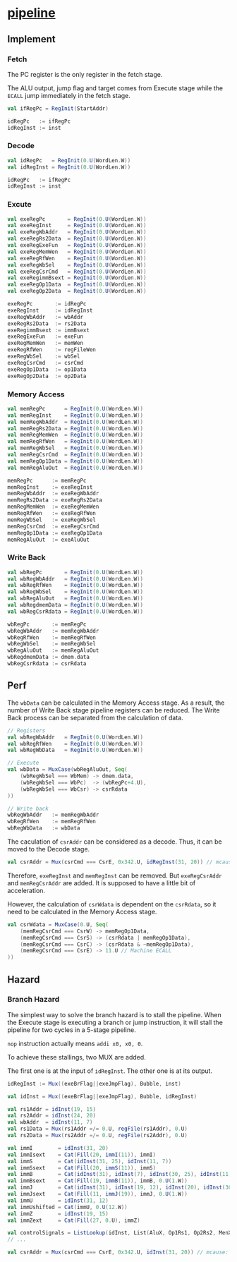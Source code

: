 # [pipeline](../src/main/scala/pipeline)

## Implement

### Fetch

The PC register is the only register in the fetch stage.

The ALU output, jump flag and target comes from Execute stage while the `ECALL` jump immediately in the fetch stage.

```scala
val ifRegPc = RegInit(StartAddr)

idRegPc   := ifRegPc
idRegInst := inst
```

### Decode

```scala
val idRegPc   = RegInit(0.U(WordLen.W))
val idRegInst = RegInit(0.U(WordLen.W))

idRegPc   := ifRegPc
idRegInst := inst
```

### Excute

```scala
val exeRegPc       = RegInit(0.U(WordLen.W))
val exeRegInst     = RegInit(0.U(WordLen.W))
val exeRegWbAddr   = RegInit(0.U(WordLen.W))
val exeRegRs2Data  = RegInit(0.U(WordLen.W))
val exeRegExeFun   = RegInit(0.U(WordLen.W))
val exeRegMemWen   = RegInit(0.U(WordLen.W))
val exeRegRfWen    = RegInit(0.U(WordLen.W))
val exeRegWbSel    = RegInit(0.U(WordLen.W))
val exeRegCsrCmd   = RegInit(0.U(WordLen.W))
val exeRegimmBsext = RegInit(0.U(WordLen.W))
val exeRegOp1Data  = RegInit(0.U(WordLen.W))
val exeRegOp2Data  = RegInit(0.U(WordLen.W))

exeRegPc       := idRegPc
exeRegInst     := idRegInst
exeRegWbAddr   := wbAddr
exeRegRs2Data  := rs2Data
exeRegimmBsext := immBsext
exeRegExeFun   := exeFun
exeRegMemWen   := memWen
exeRegRfWen    := regFileWen
exeRegWbSel    := wbSel
exeRegCsrCmd   := csrCmd
exeRegOp1Data  := op1Data
exeRegOp2Data  := op2Data
```

### Memory Access

```scala
val memRegPc      = RegInit(0.U(WordLen.W))
val memRegInst    = RegInit(0.U(WordLen.W))
val memRegWbAddr  = RegInit(0.U(WordLen.W))
val memRegRs2Data = RegInit(0.U(WordLen.W))
val memRegMemWen  = RegInit(0.U(WordLen.W))
val memRegRfWen   = RegInit(0.U(WordLen.W))
val memRegWbSel   = RegInit(0.U(WordLen.W))
val memRegCsrCmd  = RegInit(0.U(WordLen.W))
val memRegOp1Data = RegInit(0.U(WordLen.W))
val memRegAluOut  = RegInit(0.U(WordLen.W))

memRegPc      := memRegPc
memRegInst    := exeRegInst
memRegWbAddr  := exeRegWbAddr
memRegRs2Data := exeRegRs2Data
memRegMemWen  := exeRegMemWen
memRegRfWen   := exeRegRfWen
memRegWbSel   := exeRegWbSel
memRegCsrCmd  := exeRegCsrCmd
memRegOp1Data := exeRegOp1Data
memRegAluOut  := exeAluOut
```

### Write Back

```scala
val wbRegPc       = RegInit(0.U(WordLen.W))
val wbRegWbAddr   = RegInit(0.U(WordLen.W))
val wbRegRfWen    = RegInit(0.U(WordLen.W))
val wbRegWbSel    = RegInit(0.U(WordLen.W))
val wbRegAluOut   = RegInit(0.U(WordLen.W))
val wbRegdmemData = RegInit(0.U(WordLen.W))
val wbRegCsrRdata = RegInit(0.U(WordLen.W))

wbRegPc       := memRegPc
wbRegWbAddr   := memRegWbAddr
wbRegRfWen    := memRegRfWen
wbRegWbSel    := memRegWbSel
wbRegAluOut   := memRegAluOut
wbRegdmemData := dmem.data
wbRegCsrRdata := csrRdata
```

## Perf

The `wbData` can be calculated in the Memory Access stage.
As a result, the number of Write Back stage pipeline registers can be reduced.
The Write Back process can be separated from the calculation of data.


```scala
// Registers
val wbRegWbAddr   = RegInit(0.U(WordLen.W))
val wbRegRfWen    = RegInit(0.U(WordLen.W))
val wbRegWbData   = RegInit(0.U(WordLen.W))

// Execute
val wbData = MuxCase(wbRegAluOut, Seq(
    (wbRegWbSel === WbMem) -> dmem.data,
    (wbRegWbSel === WbPc)  -> (wbRegPc+4.U),
    (wbRegWbSel === WbCsr) -> csrRdata
))

// Write back
wbRegWbAddr   := memRegWbAddr
wbRegRfWen    := memRegRfWen
wbRegWbData   := wbData
```

The caculation of `csrAddr` can be considered as a decode.
Thus, it can be moved to the Decode stage.

```scala
val csrAddr = Mux(csrCmd === CsrE, 0x342.U, idRegInst(31, 20)) // mcause: 0x342
```

Therefore, `exeRegInst` and `memRegInst` can be removed.
But `exeRegCsrAddr` and `memRegCsrAddr` are added.
It is supposed to have a little bit of acceleration.

However, the calculation of `csrWdata` is dependent on the `csrRdata`, so it need to be calculated in the Memory Access stage.

```scala
val csrWdata = MuxCase(0.U, Seq(
    (memRegCsrCmd === CsrW) -> memRegOp1Data,
    (memRegCsrCmd === CsrS) -> (csrRdata | memRegOp1Data),
    (memRegCsrCmd === CsrC) -> (csrRdata & ~memRegOp1Data),
    (memRegCsrCmd === CsrE) -> 11.U // Machine ECALL
))
```

## Hazard

### Branch Hazard

The simplest way to solve the branch hazard is to stall the pipeline.
When the Execute stage is executing a branch or jump instruction, it will stall the pipeline for two cycles in a 5-stage pipeline.

`nop` instruction actually means `addi x0, x0, 0`.

To achieve these stallings, two MUX are added.

The first one is at the input of `idRegInst`.
The other one is at its output.

```scala
idRegInst := Mux((exeBrFlag||exeJmpFlag), Bubble, inst)

val idInst = Mux((exeBrFlag||exeJmpFlag), Bubble, idRegInst)

val rs1Addr = idInst(19, 15)
val rs2Addr = idInst(24, 20)
val wbAddr  = idInst(11, 7)
val rs1Data = Mux(rs1Addr =/= 0.U, regFile(rs1Addr), 0.U)
val rs2Data = Mux(rs2Addr =/= 0.U, regFile(rs2Addr), 0.U)

val immI        = idInst(31, 20)
val immIsext    = Cat(Fill(20, immI(11)), immI)
val immS        = Cat(idInst(31, 25), idInst(11, 7))
val immSsext    = Cat(Fill(20, immS(11)), immS)
val immB        = Cat(idInst(31), idInst(7), idInst(30, 25), idInst(11, 8))
val immBsext    = Cat(Fill(19, immB(11)), immB, 0.U(1.W))
val immJ        = Cat(idInst(31), idInst(19, 12), idInst(20), idInst(30, 21))
val immJsext    = Cat(Fill(11, immJ(19)), immJ, 0.U(1.W))
val immU        = idInst(31, 12)
val immUshifted = Cat(immU, 0.U(12.W))
val immZ        = idInst(19, 15)
val immZext     = Cat(Fill(27, 0.U), immZ)

val controlSignals = ListLookup(idInst, List(AluX, Op1Rs1, Op2Rs2, MenX, RenS, WbX, CsrX),
// ...

val csrAddr = Mux(csrCmd === CsrE, 0x342.U, idInst(31, 20)) // mcause: 0x342
```
